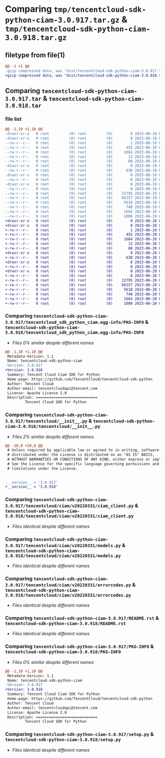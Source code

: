 # Comparing `tmp/tencentcloud-sdk-python-ciam-3.0.917.tar.gz` & `tmp/tencentcloud-sdk-python-ciam-3.0.918.tar.gz`

## filetype from file(1)

```diff
@@ -1 +1 @@
-gzip compressed data, was "dist/tencentcloud-sdk-python-ciam-3.0.917.tar", last modified: Mon Jun 19 00:20:54 2023, max compression
+gzip compressed data, was "dist/tencentcloud-sdk-python-ciam-3.0.918.tar", last modified: Tue Jun 20 02:36:15 2023, max compression
```

## Comparing `tencentcloud-sdk-python-ciam-3.0.917.tar` & `tencentcloud-sdk-python-ciam-3.0.918.tar`

### file list

```diff
@@ -1,19 +1,19 @@
-drwxr-xr-x   0 root         (0) root         (0)        0 2023-06-19 00:20:54.000000 tencentcloud-sdk-python-ciam-3.0.917/
-drwxr-xr-x   0 root         (0) root         (0)        0 2023-06-19 00:20:54.000000 tencentcloud-sdk-python-ciam-3.0.917/tencentcloud_sdk_python_ciam.egg-info/
--rw-r--r--   0 root         (0) root         (0)        1 2023-06-19 00:20:54.000000 tencentcloud-sdk-python-ciam-3.0.917/tencentcloud_sdk_python_ciam.egg-info/dependency_links.txt
--rw-r--r--   0 root         (0) root         (0)      455 2023-06-19 00:20:54.000000 tencentcloud-sdk-python-ciam-3.0.917/tencentcloud_sdk_python_ciam.egg-info/SOURCES.txt
--rw-r--r--   0 root         (0) root         (0)     1664 2023-06-19 00:20:54.000000 tencentcloud-sdk-python-ciam-3.0.917/tencentcloud_sdk_python_ciam.egg-info/PKG-INFO
--rw-r--r--   0 root         (0) root         (0)       13 2023-06-19 00:20:54.000000 tencentcloud-sdk-python-ciam-3.0.917/tencentcloud_sdk_python_ciam.egg-info/top_level.txt
--rw-r--r--   0 root         (0) root         (0)       88 2023-06-19 00:20:54.000000 tencentcloud-sdk-python-ciam-3.0.917/setup.cfg
-drwxr-xr-x   0 root         (0) root         (0)        0 2023-06-19 00:20:54.000000 tencentcloud-sdk-python-ciam-3.0.917/tencentcloud/
--rw-r--r--   0 root         (0) root         (0)      630 2023-06-19 00:20:54.000000 tencentcloud-sdk-python-ciam-3.0.917/tencentcloud/__init__.py
-drwxr-xr-x   0 root         (0) root         (0)        0 2023-06-19 00:20:54.000000 tencentcloud-sdk-python-ciam-3.0.917/tencentcloud/ciam/
--rw-r--r--   0 root         (0) root         (0)        0 2023-06-19 00:20:54.000000 tencentcloud-sdk-python-ciam-3.0.917/tencentcloud/ciam/__init__.py
-drwxr-xr-x   0 root         (0) root         (0)        0 2023-06-19 00:20:54.000000 tencentcloud-sdk-python-ciam-3.0.917/tencentcloud/ciam/v20220331/
--rw-r--r--   0 root         (0) root         (0)        0 2023-06-19 00:20:54.000000 tencentcloud-sdk-python-ciam-3.0.917/tencentcloud/ciam/v20220331/__init__.py
--rw-r--r--   0 root         (0) root         (0)    13795 2023-06-19 00:20:54.000000 tencentcloud-sdk-python-ciam-3.0.917/tencentcloud/ciam/v20220331/ciam_client.py
--rw-r--r--   0 root         (0) root         (0)    66357 2023-06-19 00:20:54.000000 tencentcloud-sdk-python-ciam-3.0.917/tencentcloud/ciam/v20220331/models.py
--rw-r--r--   0 root         (0) root         (0)     5610 2023-06-19 00:20:54.000000 tencentcloud-sdk-python-ciam-3.0.917/tencentcloud/ciam/v20220331/errorcodes.py
--rw-r--r--   0 root         (0) root         (0)      740 2023-06-19 00:20:54.000000 tencentcloud-sdk-python-ciam-3.0.917/README.rst
--rw-r--r--   0 root         (0) root         (0)     1664 2023-06-19 00:20:54.000000 tencentcloud-sdk-python-ciam-3.0.917/PKG-INFO
--rw-r--r--   0 root         (0) root         (0)     1008 2023-06-19 00:20:54.000000 tencentcloud-sdk-python-ciam-3.0.917/setup.py
+drwxr-xr-x   0 root         (0) root         (0)        0 2023-06-20 02:36:15.000000 tencentcloud-sdk-python-ciam-3.0.918/
+drwxr-xr-x   0 root         (0) root         (0)        0 2023-06-20 02:36:15.000000 tencentcloud-sdk-python-ciam-3.0.918/tencentcloud_sdk_python_ciam.egg-info/
+-rw-r--r--   0 root         (0) root         (0)        1 2023-06-20 02:36:15.000000 tencentcloud-sdk-python-ciam-3.0.918/tencentcloud_sdk_python_ciam.egg-info/dependency_links.txt
+-rw-r--r--   0 root         (0) root         (0)      455 2023-06-20 02:36:15.000000 tencentcloud-sdk-python-ciam-3.0.918/tencentcloud_sdk_python_ciam.egg-info/SOURCES.txt
+-rw-r--r--   0 root         (0) root         (0)     1664 2023-06-20 02:36:15.000000 tencentcloud-sdk-python-ciam-3.0.918/tencentcloud_sdk_python_ciam.egg-info/PKG-INFO
+-rw-r--r--   0 root         (0) root         (0)       13 2023-06-20 02:36:15.000000 tencentcloud-sdk-python-ciam-3.0.918/tencentcloud_sdk_python_ciam.egg-info/top_level.txt
+-rw-r--r--   0 root         (0) root         (0)       88 2023-06-20 02:36:15.000000 tencentcloud-sdk-python-ciam-3.0.918/setup.cfg
+drwxr-xr-x   0 root         (0) root         (0)        0 2023-06-20 02:36:15.000000 tencentcloud-sdk-python-ciam-3.0.918/tencentcloud/
+-rw-r--r--   0 root         (0) root         (0)      630 2023-06-20 02:36:15.000000 tencentcloud-sdk-python-ciam-3.0.918/tencentcloud/__init__.py
+drwxr-xr-x   0 root         (0) root         (0)        0 2023-06-20 02:36:15.000000 tencentcloud-sdk-python-ciam-3.0.918/tencentcloud/ciam/
+-rw-r--r--   0 root         (0) root         (0)        0 2023-06-20 02:36:15.000000 tencentcloud-sdk-python-ciam-3.0.918/tencentcloud/ciam/__init__.py
+drwxr-xr-x   0 root         (0) root         (0)        0 2023-06-20 02:36:15.000000 tencentcloud-sdk-python-ciam-3.0.918/tencentcloud/ciam/v20220331/
+-rw-r--r--   0 root         (0) root         (0)        0 2023-06-20 02:36:15.000000 tencentcloud-sdk-python-ciam-3.0.918/tencentcloud/ciam/v20220331/__init__.py
+-rw-r--r--   0 root         (0) root         (0)    13795 2023-06-20 02:36:15.000000 tencentcloud-sdk-python-ciam-3.0.918/tencentcloud/ciam/v20220331/ciam_client.py
+-rw-r--r--   0 root         (0) root         (0)    66357 2023-06-20 02:36:15.000000 tencentcloud-sdk-python-ciam-3.0.918/tencentcloud/ciam/v20220331/models.py
+-rw-r--r--   0 root         (0) root         (0)     5610 2023-06-20 02:36:15.000000 tencentcloud-sdk-python-ciam-3.0.918/tencentcloud/ciam/v20220331/errorcodes.py
+-rw-r--r--   0 root         (0) root         (0)      740 2023-06-20 02:36:15.000000 tencentcloud-sdk-python-ciam-3.0.918/README.rst
+-rw-r--r--   0 root         (0) root         (0)     1664 2023-06-20 02:36:15.000000 tencentcloud-sdk-python-ciam-3.0.918/PKG-INFO
+-rw-r--r--   0 root         (0) root         (0)     1008 2023-06-20 02:36:15.000000 tencentcloud-sdk-python-ciam-3.0.918/setup.py
```

### Comparing `tencentcloud-sdk-python-ciam-3.0.917/tencentcloud_sdk_python_ciam.egg-info/PKG-INFO` & `tencentcloud-sdk-python-ciam-3.0.918/tencentcloud_sdk_python_ciam.egg-info/PKG-INFO`

 * *Files 0% similar despite different names*

```diff
@@ -1,10 +1,10 @@
 Metadata-Version: 1.1
 Name: tencentcloud-sdk-python-ciam
-Version: 3.0.917
+Version: 3.0.918
 Summary: Tencent Cloud Ciam SDK for Python
 Home-page: https://github.com/TencentCloud/tencentcloud-sdk-python
 Author: Tencent Cloud
 Author-email: tencentcloudapi@tencent.com
 License: Apache License 2.0
 Description: ============================
         Tencent Cloud SDK for Python
```

### Comparing `tencentcloud-sdk-python-ciam-3.0.917/tencentcloud/__init__.py` & `tencentcloud-sdk-python-ciam-3.0.918/tencentcloud/__init__.py`

 * *Files 2% similar despite different names*

```diff
@@ -10,8 +10,8 @@
 # Unless required by applicable law or agreed to in writing, software
 # distributed under the License is distributed on an "AS IS" BASIS,
 # WITHOUT WARRANTIES OR CONDITIONS OF ANY KIND, either express or implied.
 # See the License for the specific language governing permissions and
 # limitations under the License.
 
 
-__version__ = '3.0.917'
+__version__ = '3.0.918'
```

### Comparing `tencentcloud-sdk-python-ciam-3.0.917/tencentcloud/ciam/v20220331/ciam_client.py` & `tencentcloud-sdk-python-ciam-3.0.918/tencentcloud/ciam/v20220331/ciam_client.py`

 * *Files identical despite different names*

### Comparing `tencentcloud-sdk-python-ciam-3.0.917/tencentcloud/ciam/v20220331/models.py` & `tencentcloud-sdk-python-ciam-3.0.918/tencentcloud/ciam/v20220331/models.py`

 * *Files identical despite different names*

### Comparing `tencentcloud-sdk-python-ciam-3.0.917/tencentcloud/ciam/v20220331/errorcodes.py` & `tencentcloud-sdk-python-ciam-3.0.918/tencentcloud/ciam/v20220331/errorcodes.py`

 * *Files identical despite different names*

### Comparing `tencentcloud-sdk-python-ciam-3.0.917/README.rst` & `tencentcloud-sdk-python-ciam-3.0.918/README.rst`

 * *Files identical despite different names*

### Comparing `tencentcloud-sdk-python-ciam-3.0.917/PKG-INFO` & `tencentcloud-sdk-python-ciam-3.0.918/PKG-INFO`

 * *Files 0% similar despite different names*

```diff
@@ -1,10 +1,10 @@
 Metadata-Version: 1.1
 Name: tencentcloud-sdk-python-ciam
-Version: 3.0.917
+Version: 3.0.918
 Summary: Tencent Cloud Ciam SDK for Python
 Home-page: https://github.com/TencentCloud/tencentcloud-sdk-python
 Author: Tencent Cloud
 Author-email: tencentcloudapi@tencent.com
 License: Apache License 2.0
 Description: ============================
         Tencent Cloud SDK for Python
```

### Comparing `tencentcloud-sdk-python-ciam-3.0.917/setup.py` & `tencentcloud-sdk-python-ciam-3.0.918/setup.py`

 * *Files identical despite different names*

